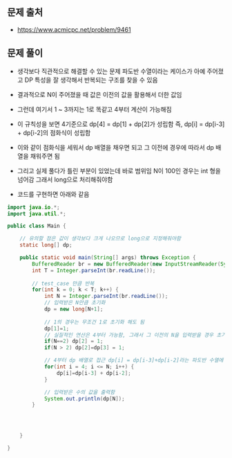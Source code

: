 ## 문제 출처
- https://www.acmicpc.net/problem/9461

## 문제 풀이
- 생각보다 직관적으로 해결할 수 있는 문제 파도반 수열이라는 케이스가 아예 주어졌고 DP 특성을 잘 생각해서 반복되는 구조를 찾을 수 있음

- 결과적으로 N이 주어졌을 때 값은 이전의 값을 활용해서 더한 값임

- 그런데 여기서 1 ~ 3까지는 1로 똑같고 4부터 계산이 가능해짐

- 이 규칙성을 보면 4기준으로 dp[4] = dp[1] + dp[2]가 성립함 즉, dp[i] = dp[i-3] + dp[i-2]의 점화식이 성립함

- 이와 같이 점화식을 세워서 dp 배열을 채우면 되고 그 이전에 경우에 따라서 dp 배열을 채워주면 됨 

- 그리고 실제 풀다가 틀린 부분이 있었는데 바로 범위임 N이 100인 경우는 int 형을 넘어감 그래서 long으로 처리해줘야함

- 코드를 구현하면 아래와 같음

```java
import java.io.*;
import java.util.*;

public class Main {

    // 유의할 점은 값이 생각보다 크게 나오므로 long으로 지정해줘야함
    static long[] dp;

    public static void main(String[] args) throws Exception {
        BufferedReader br = new BufferedReader(new InputStreamReader(System.in));
        int T = Integer.parseInt(br.readLine());
        
        // test_case 만큼 반복
        for(int k = 0; k < T; k++) {
            int N = Integer.parseInt(br.readLine());
            // 입력받은 N만큼 초기화
            dp = new long[N+1];
            
            // 1의 경우는 무조건 1로 초기화 해도 됨
            dp[1]=1;
            // 실질적인 연산은 4부터 가능함, 그래서 그 이전의 N을 입력받을 경우 초기화를 해 줌
            if(N==2) dp[2] = 1;
            if(N > 2) dp[2]=dp[3] = 1;

            // 4부터 dp 배열로 접근 dp[i] = dp[i-3]+dp[i-2]라는 파도반 수열에 점화식이 존재함
            for(int i = 4; i <= N; i++) {
                dp[i]=dp[i-3] + dp[i-2];
            }

            // 입력받은 수의 값을 출력함
            System.out.println(dp[N]);
        }




    }

}
```